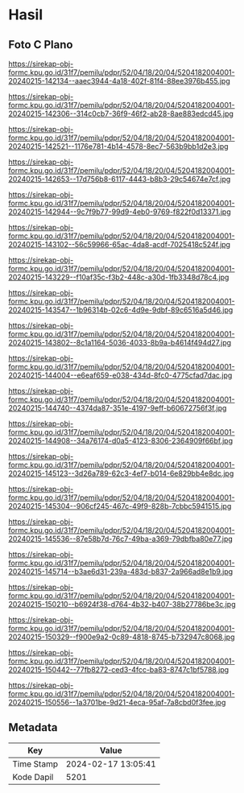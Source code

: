 # Hasil

## Foto C Plano

https://sirekap-obj-formc.kpu.go.id/31f7/pemilu/pdpr/52/04/18/20/04/5204182004001-20240215-142134--aaec3944-4a18-402f-81f4-88ee3976b455.jpg

https://sirekap-obj-formc.kpu.go.id/31f7/pemilu/pdpr/52/04/18/20/04/5204182004001-20240215-142306--314c0cb7-36f9-46f2-ab28-8ae883edcd45.jpg

https://sirekap-obj-formc.kpu.go.id/31f7/pemilu/pdpr/52/04/18/20/04/5204182004001-20240215-142521--1176e781-4b14-4578-8ec7-563b9bb1d2e3.jpg

https://sirekap-obj-formc.kpu.go.id/31f7/pemilu/pdpr/52/04/18/20/04/5204182004001-20240215-142653--17d756b8-6117-4443-b8b3-29c54674e7cf.jpg

https://sirekap-obj-formc.kpu.go.id/31f7/pemilu/pdpr/52/04/18/20/04/5204182004001-20240215-142944--9c7f9b77-99d9-4eb0-9769-f822f0d13371.jpg

https://sirekap-obj-formc.kpu.go.id/31f7/pemilu/pdpr/52/04/18/20/04/5204182004001-20240215-143102--56c59966-65ac-4da8-acdf-7025418c524f.jpg

https://sirekap-obj-formc.kpu.go.id/31f7/pemilu/pdpr/52/04/18/20/04/5204182004001-20240215-143229--f10af35c-f3b2-448c-a30d-1fb3348d78c4.jpg

https://sirekap-obj-formc.kpu.go.id/31f7/pemilu/pdpr/52/04/18/20/04/5204182004001-20240215-143547--1b96314b-02c6-4d9e-9dbf-89c6516a5d46.jpg

https://sirekap-obj-formc.kpu.go.id/31f7/pemilu/pdpr/52/04/18/20/04/5204182004001-20240215-143802--8c1a1164-5036-4033-8b9a-b4614f494d27.jpg

https://sirekap-obj-formc.kpu.go.id/31f7/pemilu/pdpr/52/04/18/20/04/5204182004001-20240215-144004--e6eaf659-e038-434d-8fc0-4775cfad7dac.jpg

https://sirekap-obj-formc.kpu.go.id/31f7/pemilu/pdpr/52/04/18/20/04/5204182004001-20240215-144740--4374da87-351e-4197-9eff-b60672756f3f.jpg

https://sirekap-obj-formc.kpu.go.id/31f7/pemilu/pdpr/52/04/18/20/04/5204182004001-20240215-144908--34a76174-d0a5-4123-8306-2364909f66bf.jpg

https://sirekap-obj-formc.kpu.go.id/31f7/pemilu/pdpr/52/04/18/20/04/5204182004001-20240215-145123--3d26a789-62c3-4ef7-b014-6e829bb4e8dc.jpg

https://sirekap-obj-formc.kpu.go.id/31f7/pemilu/pdpr/52/04/18/20/04/5204182004001-20240215-145304--906cf245-467c-49f9-828b-7cbbc5941515.jpg

https://sirekap-obj-formc.kpu.go.id/31f7/pemilu/pdpr/52/04/18/20/04/5204182004001-20240215-145536--87e58b7d-76c7-49ba-a369-79dbfba80e77.jpg

https://sirekap-obj-formc.kpu.go.id/31f7/pemilu/pdpr/52/04/18/20/04/5204182004001-20240215-145714--b3ae6d31-239a-483d-b837-2a966ad8e1b9.jpg

https://sirekap-obj-formc.kpu.go.id/31f7/pemilu/pdpr/52/04/18/20/04/5204182004001-20240215-150210--b6924f38-d764-4b32-b407-38b27786be3c.jpg

https://sirekap-obj-formc.kpu.go.id/31f7/pemilu/pdpr/52/04/18/20/04/5204182004001-20240215-150329--f900e9a2-0c89-4818-8745-b732947c8068.jpg

https://sirekap-obj-formc.kpu.go.id/31f7/pemilu/pdpr/52/04/18/20/04/5204182004001-20240215-150442--77fb8272-ced3-4fcc-ba83-8747c1bf5788.jpg

https://sirekap-obj-formc.kpu.go.id/31f7/pemilu/pdpr/52/04/18/20/04/5204182004001-20240215-150556--1a3701be-9d21-4eca-95af-7a8cbd0f3fee.jpg


## Metadata

| Key        | Value               |
| ---------- | ------------------- |
| Time Stamp | 2024-02-17 13:05:41 |
| Kode Dapil | 5201                |



